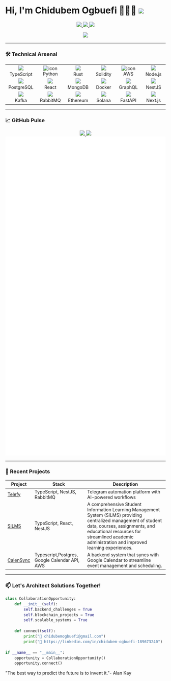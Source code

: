 
# Hi, I'm Chidubem Ogbuefi 👨🏾‍💻 <img src="https://media.giphy.com/media/hvRJCLFzcasrR4ia7z/giphy.gif" width="30">

<p align="center">
  <a href="https://www.linkedin.com/in/chidubem-ogbuefi-189673240/">
    <img src="https://img.shields.io/badge/-LinkedIn-0072b1?style=for-the-badge&logo=linkedin&logoColor=white">
  </a>
  <a href="mailto:chidubemogbuefi@gmail.com">
    <img src="https://img.shields.io/badge/-Email-D14836?style=for-the-badge&logo=gmail&logoColor=white">
  </a>
  <a href="https://github.com/ogbcode?tab=repositories">
    <img src="https://komarev.com/ghpvc/?username=ogbcode&label=Profile%20Views&color=blueviolet&style=flat">
  </a>
</p>

<p align="center">
  <a href="https://git.io/typing-svg">
    <img src="https://readme-typing-svg.herokuapp.com?font=Fira+Code&pause=1000&width=600&lines=Backend+Developer+%7C+Blockchain+Architect;Microservices+Expert+%7C+API+Alchemist;Transforming+Coffee+%F0%9F%8D%B5+into+Scalable+Solutions">
  </a>
</p>

---



### 🛠️ Technical Arsenal

<table align="center">
  <!-- Row 1 -->
  <tr>
    <td align="center" width="110">
      <img src="https://techstack-generator.vercel.app/ts-icon.svg"  width="45" >
      <br>TypeScript
    </td>
    <td align="center" width="110">
      <img src=https://techstack-generator.vercel.app/python-icon.svg alt="icon" width="45">
      <br>Python
    </td>
    <td align="center" width="110">
      <img src="https://skillicons.dev/icons?i=rust" width="45">
      <br>Rust
    </td>
    <td align="center" width="110">
      <img src="https://skillicons.dev/icons?i=solidity" width="45">
      <br>Solidity
    </td>
    <td align="center" width="110">
      <img src="https://techstack-generator.vercel.app/aws-icon.svg" alt="icon" width="48" height="48">
      <br>AWS
    </td>
    <td align="center" width="120">
<img src="https://techstack-generator.vercel.app/nginx-icon.svg" width="45">
<br>Node.js

  </tr>
  
  <!-- Row 2 -->
  <tr>
    <td align="center">
      <img src="https://skillicons.dev/icons?i=postgres" width="45">
      <br>PostgreSQL
    </td>
        <td align="center">
      <img src="https://techstack-generator.vercel.app/react-icon.svg" width="45">
      <br>React
    </td>
    <td align="center">
      <img src="https://skillicons.dev/icons?i=mongodb" width="45">
      <br>MongoDB
    </td>
    <td align="center">
      <img src="https://techstack-generator.vercel.app/docker-icon.svg" width="45">
      <br>Docker
    </td>
    <td align="center">
      <img src="https://skillicons.dev/icons?i=graphql" width="45">
      <br>GraphQL
    </td>
    <td align="center">
      <img src="https://skillicons.dev/icons?i=nestjs" width="45">
      <br>NestJS
    </td>
  </tr>
  
  <!-- Row 3 -->
  <tr>
    <td align="center">
      <img src="https://skillicons.dev/icons?i=kafka" width="45">
      <br>Kafka
    </td>
    <td align="center">
      <img src="https://skillicons.dev/icons?i=rabbitmq" width="45">
      <br>RabbitMQ
    </td>
    <td align="center">
      <img src="https://s2.coinmarketcap.com/static/img/coins/64x64/1027.png" width="45">
      <br>Ethereum
    </td>
    <td align="center">
      <img src="https://s2.coinmarketcap.com/static/img/coins/64x64/5426.png" width="45">
      <br>Solana
    </td>
    <td align="center">
      <img src="https://skillicons.dev/icons?i=fastapi" width="45">
      <br>FastAPI
    </td>
    <td align="center" width="120">
<img src="https://skillicons.dev/icons?i=nextjs" width="45">
<br>Next.js
</td>
  </tr>
</table>

---

### 📈 GitHub Pulse

<div align="center">
  <a href="https://github.com/ogbcode">
    <img height="180em" src="https://github-readme-stats.vercel.app/api?username=ogbcode&show_icons=true&theme=radical&include_all_commits=true&count_private=true"/>
    <img height="180em" src="https://github-readme-streak-stats.herokuapp.com/?user=ogbcode&theme=radical"/>
  </a>
</div>

<div align="center">
  <img src="./github-metrics.svg" alt="Metrics">
</div>

---

### 🚀 Recent Projects

| Project | Stack | Description |
|---------|-------|-------------|
| [Telefy](https://github.com/telefysoftware) | TypeScript, NestJS, RabbitMQ | Telegram automation platform with AI-powered workflows |
| [SILMS](https://github.com/SILMS-Project) | TypeScript, React, NestJS | A comprehensive Student Information Learning Management System (SILMS) providing centralized management of student data, courses, assignments, and educational resources for streamlined academic administration and improved learning experiences. |
| [CalenSync](https://github.com/ogbcode/lorcan-bet-async) | Typescript,Postgres, Google Calendar API, AWS | A backend system that syncs with Google Calendar to streamline event management and scheduling. |

---

### 📫 Let's Architect Solutions Together!

```python
class CollaborationOpportunity:
    def __init__(self):
        self.backend_challenges = True
        self.blockchain_projects = True
        self.scalable_systems = True
        
    def connect(self):
        print("📧 chidubemogbuefi@gmail.com")
        print("💼 https://linkedin.com/in/chidubem-ogbuefi-189673240")
        
if __name__ == "__main__":
    opportunity = CollaborationOpportunity()
    opportunity.connect()
```
"The best way to predict the future is to invent it."- Alan Kay
